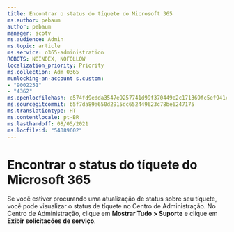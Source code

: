 ```yaml
---
title: Encontrar o status do tíquete do Microsoft 365
ms.author: pebaum
author: pebaum
manager: scotv
ms.audience: Admin
ms.topic: article
ms.service: o365-administration
ROBOTS: NOINDEX, NOFOLLOW
localization_priority: Priority
ms.collection: Adm_O365
munlocking-an-account s.custom:
- "9002251"
- "4362"
ms.openlocfilehash: e574fd9edda3547e9257741d99f370449e2c171369fc5ef941cadc4e70060f0d
ms.sourcegitcommit: b5f7da89a650d2915dc652449623c78be6247175
ms.translationtype: HT
ms.contentlocale: pt-BR
ms.lasthandoff: 08/05/2021
ms.locfileid: "54089602"
---
```

# <a name="find-the-status-of-your-microsoft-365-ticket"></a>Encontrar o status do tíquete do Microsoft 365

Se você estiver procurando uma atualização de status sobre seu tíquete, você pode visualizar o status de tíquete no Centro de Administração. No Centro de Administração, clique em **Mostrar Tudo > Suporte** e clique em **Exibir solicitações de serviço**.
